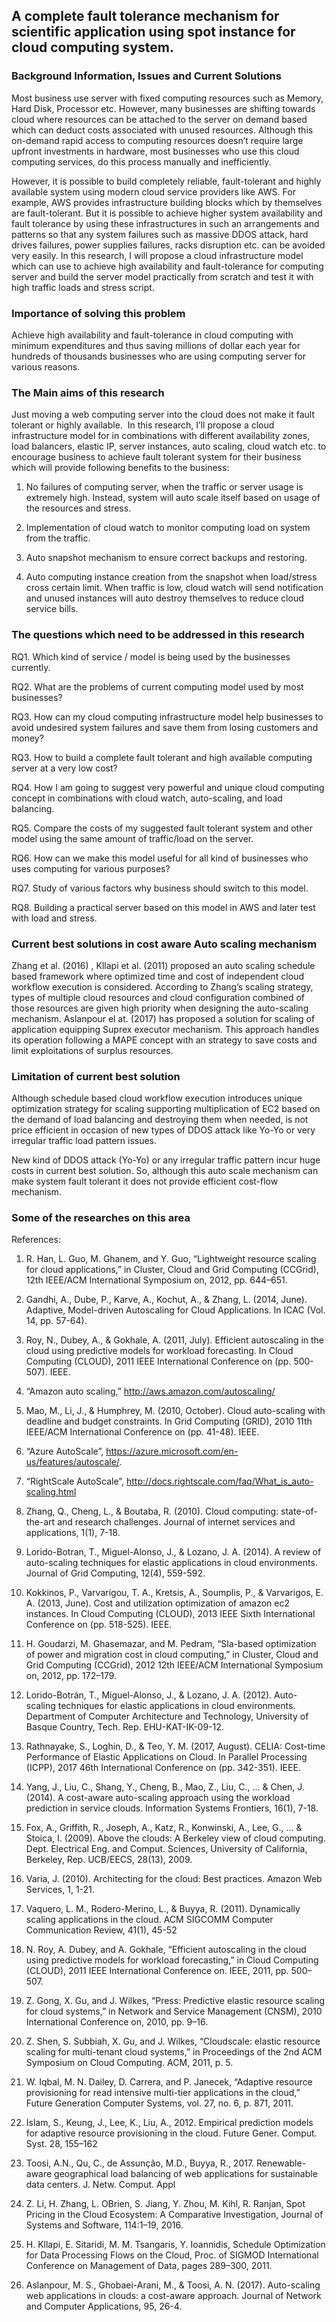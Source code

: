 ## A complete fault tolerance mechanism for scientific application using spot instance for cloud computing system.

### Background Information, Issues  and Current Solutions

Most business use server with fixed computing resources such as Memory, Hard Disk, Processor etc. However, many businesses are shifting towards cloud where resources can be attached to the server on demand based which can deduct costs associated with unused resources. Although this on-demand rapid access to computing resources doesn’t require large upfront investments in hardware, most businesses who use this cloud computing services, do this process manually and inefficiently.

However, it is possible to build completely reliable, fault-tolerant and highly available system using modern cloud service providers like AWS. For example, AWS provides infrastructure building blocks which by themselves are fault-tolerant. But it is possible to achieve higher system availability and fault tolerance by using these infrastructures in such an arrangements and patterns so that any system failures such as massive DDOS attack, hard drives failures, power supplies failures, racks disruption etc. can be avoided very easily. In this research, I will propose a cloud infrastructure model which can use to achieve high availability and fault-tolerance for computing server and build the server model practically from scratch and test it with high traffic loads and stress script.


### Importance of solving this problem

Achieve high availability and fault-tolerance in cloud computing with minimum expenditures and thus saving millions of dollar each year for hundreds of thousands businesses who are using computing server for various reasons.



### The Main aims of this research

Just moving a web computing server into the cloud does not make it fault tolerant or highly available.  In this research, I’ll propose a cloud infrastructure model for in combinations with different availability zones, load balancers, elastic IP, server instances, auto scaling, cloud watch etc. to encourage business to achieve fault tolerant system for their business which will provide following benefits to the business:

1.	No failures of computing server, when the traffic or server usage is extremely high. Instead, system will auto scale itself based on usage of the resources and stress.

2.	Implementation of cloud watch to monitor computing load on system from the traffic.

3.	Auto snapshot mechanism to ensure correct backups and restoring.

4.	Auto computing instance creation from the snapshot when load/stress cross certain limit.
When traffic is low, cloud watch will send notification and unused instances will auto destroy themselves to reduce cloud service bills. 


### The questions which need to be addressed in this research 

RQ1. Which kind of service / model is being used by the businesses currently.

RQ2.  What are the problems of current computing model used by most businesses?

RQ3. How can my cloud computing infrastructure model help businesses to avoid undesired system failures and save them from losing customers and money?

RQ3. How to build a complete fault tolerant and high available computing server at a very low cost?

RQ4. How I am going to suggest very powerful and unique cloud computing concept in combinations with cloud watch, auto-scaling, and load balancing.

RQ5. Compare the costs of my suggested fault tolerant system and other model using the same amount of traffic/load on the server.

RQ6. How can we make this model useful for all kind of businesses who uses computing for various purposes?

RQ7.  Study of various factors why business should switch to this model.

RQ8. Building a practical server based on this model in AWS and later test with load and stress.


###	Current best solutions in cost aware Auto scaling mechanism

Zhang et al. (2016) , Kllapi et al. (2011) proposed an auto scaling schedule based framework
where optimized time and cost of independent cloud workflow execution is considered. According to Zhang’s scaling strategy, types of multiple cloud resources and cloud configuration combined of those resources are given high priority when designing the auto-scaling mechanism. Aslanpour el at. (2017) has proposed a solution for scaling of application equipping Suprex executor mechanism. This approach handles its operation following a MAPE concept with an strategy to save costs and limit exploitations of surplus resources. 


### Limitation of current best solution

Although schedule based cloud workflow execution introduces unique optimization strategy for scaling supporting multiplication of EC2 based on the demand of load balancing and destroying them when needed, is not price efficient in occasion of new types of DDOS attack like Yo-Yo or very irregular traffic load pattern issues.

New kind of DDOS attack (Yo-Yo) or any irregular traffic pattern incur huge costs in current best solution. So, although this auto scale mechanism can make system fault tolerant it does not provide efficient cost-flow mechanism. 




### Some of the researches on this area

References:

1.	R. Han, L. Guo, M. Ghanem, and Y. Guo, “Lightweight resource scaling for cloud applications,” in Cluster, Cloud and Grid Computing (CCGrid), 12th IEEE/ACM International Symposium on, 2012, pp. 644–651.

2.	Gandhi, A., Dube, P., Karve, A., Kochut, A., & Zhang, L. (2014, June). Adaptive, Model-driven Autoscaling for Cloud Applications. In ICAC (Vol. 14, pp. 57-64).

3.	Roy, N., Dubey, A., & Gokhale, A. (2011, July). Efficient autoscaling in the cloud using predictive models for workload forecasting. In Cloud Computing (CLOUD), 2011 IEEE International Conference on (pp. 500-507). IEEE.

4.	“Amazon auto scaling,” http://aws.amazon.com/autoscaling/

5.	Mao, M., Li, J., & Humphrey, M. (2010, October). Cloud auto-scaling with deadline and budget constraints. In Grid Computing (GRID), 2010 11th IEEE/ACM International Conference on (pp. 41-48). IEEE.

6.	“Azure AutoScale”,  https://azure.microsoft.com/en-us/features/autoscale/.

7.	“RightScale AutoScale”, http://docs.rightscale.com/faq/What_is_auto-scaling.html

8.	Zhang, Q., Cheng, L., & Boutaba, R. (2010). Cloud computing: state-of-the-art and research challenges. Journal of internet services and applications, 1(1), 7-18.

9.	Lorido-Botran, T., Miguel-Alonso, J., & Lozano, J. A. (2014). A review of auto-scaling techniques for elastic applications in cloud environments. Journal of Grid Computing, 12(4), 559-592.

10.	Kokkinos, P., Varvarigou, T. A., Kretsis, A., Soumplis, P., & Varvarigos, E. A. (2013, June). Cost and utilization optimization of amazon ec2 instances. In Cloud Computing (CLOUD), 2013 IEEE Sixth International Conference on (pp. 518-525). IEEE.

11.	H. Goudarzi, M. Ghasemazar, and M. Pedram, “Sla-based optimization of power and migration cost in cloud computing,” in Cluster, Cloud and Grid Computing (CCGrid), 2012 12th IEEE/ACM International Symposium on, 2012, pp. 172–179.

12.	Lorido-Botrán, T., Miguel-Alonso, J., & Lozano, J. A. (2012). Auto-scaling techniques for elastic applications in cloud environments. Department of Computer Architecture and Technology, University of Basque Country, Tech. Rep. EHU-KAT-IK-09-12.

13.	Rathnayake, S., Loghin, D., & Teo, Y. M. (2017, August). CELIA: Cost-time Performance of Elastic Applications on Cloud. In Parallel Processing (ICPP), 2017 46th International Conference on (pp. 342-351). IEEE.

14.	Yang, J., Liu, C., Shang, Y., Cheng, B., Mao, Z., Liu, C., ... & Chen, J. (2014). A cost-aware auto-scaling approach using the workload prediction in service clouds. Information Systems Frontiers, 16(1), 7-18.

15.	Fox, A., Griffith, R., Joseph, A., Katz, R., Konwinski, A., Lee, G., ... & Stoica, I. (2009). Above the clouds: A Berkeley view of cloud computing. Dept. Electrical Eng. and Comput. Sciences, University of California, Berkeley, Rep. UCB/EECS, 28(13), 2009.

16.	Varia, J. (2010). Architecting for the cloud: Best practices. Amazon Web Services, 1, 1-21.

17.	 Vaquero, L. M., Rodero-Merino, L., & Buyya, R. (2011). Dynamically scaling applications in the cloud. ACM SIGCOMM Computer Communication Review, 41(1), 45-52

18.	N. Roy, A. Dubey, and A. Gokhale, “Efficient autoscaling in the cloud using predictive models for workload forecasting,” in Cloud Computing (CLOUD), 2011 IEEE International Conference on. IEEE, 2011, pp. 500–507.

19.	Z. Gong, X. Gu, and J. Wilkes, “Press: Predictive elastic resource scaling for cloud systems,” in Network and Service Management (CNSM), 2010 International Conference on, 2010, pp. 9–16.

20.	Z. Shen, S. Subbiah, X. Gu, and J. Wilkes, “Cloudscale: elastic resource scaling for multi-tenant cloud systems,” in Proceedings of the 2nd ACM Symposium on Cloud Computing. ACM, 2011, p. 5.

21.	W. Iqbal, M. N. Dailey, D. Carrera, and P. Janecek, “Adaptive resource provisioning for read intensive multi-tier applications in the cloud,” Future Generation Computer Systems, vol. 27, no. 6, p. 871, 2011.

22.	Islam, S., Keung, J., Lee, K., Liu, A., 2012. Empirical prediction models for adaptive resource provisioning in the cloud. Future Gener. Comput. Syst. 28, 155–162

23.	Toosi, A.N., Qu, C., de Assunção, M.D., Buyya, R., 2017. Renewable-aware geographical load balancing of web applications for sustainable data centers. J. Netw. Comput. Appl

24.	Z. Li, H. Zhang, L. OBrien, S. Jiang, Y. Zhou, M. Kihl, R. Ranjan, Spot Pricing in the Cloud Ecosystem: A Comparative Investigation, Journal of Systems and Software, 114:1–19, 2016.

25.	 H. Kllapi, E. Sitaridi, M. M. Tsangaris, Y. Ioannidis, Schedule Optimization for Data Processing Flows on the Cloud, Proc. of SIGMOD International Conference on Management of Data, pages 289–300, 2011.

26.	Aslanpour, M. S., Ghobaei-Arani, M., & Toosi, A. N. (2017). Auto-scaling web applications in clouds: a cost-aware approach. Journal of Network and Computer Applications, 95, 26-4.
